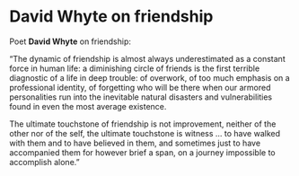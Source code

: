 # David Whyte on friendship

Poet **David Whyte** on friendship:

“The dynamic of friendship is almost always underestimated as a constant force in human life: a diminishing circle of friends is the first terrible diagnostic of a life in deep trouble: of overwork, of too much emphasis on a professional identity, of forgetting who will be there when our armored personalities run into the inevitable natural disasters and vulnerabilities found in even the most average existence.

The ultimate touchstone of friendship is not improvement, neither of the other nor of the self, the ultimate touchstone is witness … to have walked with them and to have believed in them, and sometimes just to have accompanied them for however brief a span, on a journey impossible to accomplish alone.”


